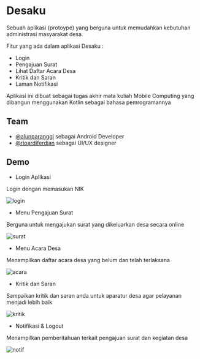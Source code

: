 
# Desaku

Sebuah aplikasi (protoype) yang berguna untuk memudahkan kebutuhan administrasi masyarakat desa.

Fitur yang ada dalam aplikasi Desaku :
- Login
- Pengajuan Surat
- Lihat Daftar Acara Desa
- Kritik dan Saran
- Laman Notifikasi

Aplikasi ini dibuat sebagai tugas akhir mata kuliah Mobile Computing yang dibangun menggunakan Kotlin sebagai bahasa pemrogramannya


## Team

- [@alunparanggi](https://www.github.com/alunparanggi) sebagai Android Developer
- [@rioardiferdian](https://instagram.com/rioardi_f) sebagai UI/UX designer

  
## Demo

- Login Aplikasi

Login dengan memasukan NIK

![login](https://i.postimg.cc/vZGb0b89/Login.gif)

- Menu Pengajuan Surat

Berguna untuk mengajukan surat yang dikeluarkan desa secara online

![surat](https://i.postimg.cc/XY6ch1t9/Pengajuan-surat.gif)

- Menu Acara Desa

Menampilkan daftar acara desa yang belum dan telah terlaksana

![acara](https://i.postimg.cc/zByx5b7h/Acara-desa.gif)

- Kritik dan Saran

Sampaikan kritik dan saran anda untuk aparatur desa agar pelayanan menjadi lebih baik

![kritik](https://i.postimg.cc/6p0K4gX0/Kritik-saran.gif)

- Notifikasi & Logout

Menampilkan pemberitahuan terkait pengajuan surat dan kegiatan desa

![notif](https://i.postimg.cc/L4T37V2W/Cek-notifikasi-logout.gif)
  
